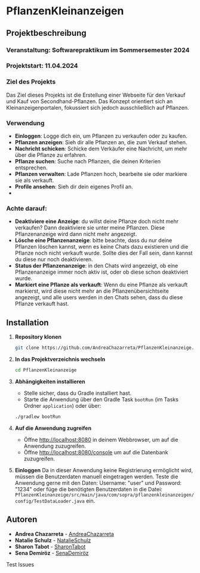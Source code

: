 # PflanzenKleinanzeigen

## Projektbeschreibung

### Veranstaltung: Softwarepraktikum im Sommersemester 2024
### Projektstart: 11.04.2024

### Ziel des Projekts
Das Ziel dieses Projekts ist die Erstellung einer Webseite für den Verkauf und Kauf von Secondhand-Pflanzen.
Das Konzept orientiert sich an Kleinanzeigenportalen, fokussiert sich jedoch ausschließlich auf Pflanzen.

### Verwendung
- **Einloggen**: Logge dich ein, um Pflanzen zu verkaufen oder zu kaufen.
- **Pflanzen anzeigen**: Sieh dir alle Pflanzen an, die zum Verkauf stehen.
- **Nachricht schicken**: Schicke dem Verkäufer eine Nachricht, um mehr über die Pflanze zu erfahren.
- **Pflanze suchen**: Suche nach Pflanzen, die deinen Kriterien entsprechen.
- **Pflanzen verwalten**: Lade Pflanzen hoch, bearbeite sie oder markiere sie als verkauft.
- **Profile ansehen**: Sieh dir dein eigenes Profil an.
- 
### Achte darauf:
- **Deaktiviere eine Anzeige**: du willst deine Pflanze doch nicht mehr verkaufen? Dann deaktiviere sie unter meine Pflanzen. Diese Pflanzenanzeige wird dann nicht mehr angezeigt.
- **Lösche eine Pflanzenanzeige**: bitte beachte, dass du nur deine Pflanzen löschen kannst, wenn es keine Chats dazu existieren und die Pflanze noch nicht verkauft wurde. Sollte dies der Fall sein, dann kannst du diese nur noch deaktivieren.
- **Status der Pflanzenanzeige**: in den Chats wird angezeigt, ob eine Pflanzenanzeige immer noch aktiv ist, oder ob diese schon deaktiviert wurde.
- **Markiert eine Pflanze als verkauft**: Wenn du eine Pflanze als verkauft markierst, wird diese nicht mehr an die Pflanzenübersichtseite angezeigt, und alle users werden in den Chats sehen, dass du diese Pflanze verkauft hast.

## Installation
1. **Repository klonen**
    ```bash
   git clone https://github.com/AndreaChazarreta/PflanzenKleinanzeige.git
    ```
2. **In das Projektverzeichnis wechseln**
    ```bash
    cd PflanzenKleinanzeige
    ```
3. **Abhängigkeiten installieren**
   - Stelle sicher, dass du Gradle installiert hast.
   - Starte die Anwendung über den Gradle Task `bootRun` (im Tasks Ordner `application`) oder über:
    ```bash
    ./gradlew bootRun
    ```
4. **Auf die Anwendung zugreifen**
   - Öffne [http://localhost:8080](http://localhost:8080/) in deinem Webbrowser, um auf die Anwendung zuzugreifen.
   - Öffne [http://localhost:8080/console](http://localhost:8080/console) um auf die Datenbank zuzugreifen.

5. **Einloggen**
   Da in dieser Anwendung keine Registrierung ermöglicht wird, müssen die Benutzerdaten manuell eingetragen werden.
   Teste die Anwendung gerne mit den Daten: Username: "user" und Password: "1234" oder füge die benötigten Benutzerdaten in die Datei:
   `PflanzenKleinanzeige/src/main/java/com/sopra/pflanzenkleinanzeigen/config/TestDataLoader.java` ein.

## Autoren
- **Andrea Chazarreta** - [AndreaChazarreta](https://github.com/AndreaChazarreta)
- **Natalie Schulz** - [NatalieSchulz](https://github.com/NatalieSchulz99)
- **Sharon Tabot** - [SharonTabot](https://github.com/sharii9)
- **Sena Demiröz** - [SenaDemiröz](https://github.com/Senadem03)

Test Issues